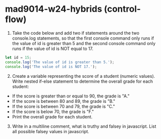 # mad9014-w24-hybrids (control-flow)
1. Take the code below and add two if statements around the two console.log statements, so that the first console command only runs if the value of id is greater than 5 and the second console command only runs if the value of id is NOT equal to 17.
```js
let id = 15;
console.log('The value of id is greater than 5.');
console.log('The value of id is NOT 17.');
```
2. Create a variable representing the score of a student (numeric values). Write nested if-else statement to determine the overall grade for each student:
* If the score is greater than or equal to 90, the grade is "A."
* If the score is between 80 and 89, the grade is "B."
* If the score is between 70 and 79, the grade is "C."
* If the score is below 70, the grade is "F."
* Print the overall grade for each student.
3. Write in a multiline comment, what is truthy and falsey in javascript. List all possible falsey values in javascript.
